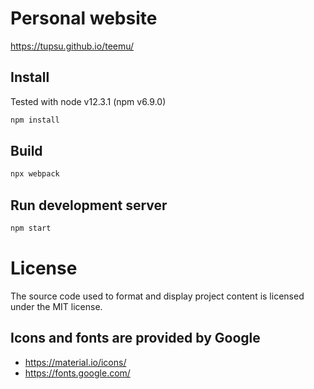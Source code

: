 # Personal website

https://tupsu.github.io/teemu/

## Install
Tested with node v12.3.1 (npm v6.9.0)
```sh
npm install
```

## Build
```sh
npx webpack
```

## Run development server
```sh
npm start
```

# License
The source code used to format and display project content is licensed under the MIT license.

## Icons and fonts are provided by Google
* https://material.io/icons/
* https://fonts.google.com/

